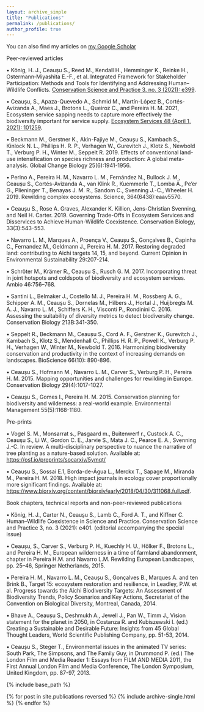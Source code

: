 ```yaml
---
layout: archive_simple
title: "Publications"
permalink: /publications/
author_profile: true
---
```



You can also find my articles on [my Google Scholar](https://scholar.google.com/citations?user=0_y49TEAAAAJ&hl=en)

Peer-reviewed articles

•	König, H. J., Ceaușu S., Reed M., Kendall H., Hemminger K., Reinke H., Ostermann‐Miyashita E.-F., et al. Integrated Framework for Stakeholder Participation: Methods and Tools for Identifying and Addressing Human–Wildlife Conflicts. [Conservation Science and Practice 3, no. 3 (2021): e399](https://doi.org/10.1111/csp2.399).

•	Ceaușu, S., Apaza-Quevedo A., Schmid M., Martín-López B., Cortés-Avizanda A., Maes J., Brotons L., Queiroz C., and Pereira H. M. 2021, Ecosystem service sapping needs to capture more effectively the biodiversity important for service supply. [Ecosystem Services 48 (April 1, 2021): 101259](https://www.sciencedirect.com/science/article/pii/S2212041621000176). 

•	Beckmann M., Gerstner K., Akin-Fajiye M., Ceaușu S., Kambach S., Kinlock N. L., Phillips H. R. P., Verhagen W., Gurevitch J., Klotz S., Newbold T., Verburg P. H., Winter M., Seppelt R. 2019. Effects of conventional land-use intensification on species richness and production: A global meta-analysis. Global Change Biology 25(6):1941-1956.

•	Perino A., Pereira H. M., Navarro L. M., Fernández N., Bullock J. M., Ceaușu S., Cortés-Avizanda A., van Klink R., Kuemmerle T., Lomba Â., Pe’er G., Plieninger T., Benayas J. M. R., Sandom C., Svenning J.-C., Wheeler H. 2019. Rewilding complex ecosystems. Science, 364(6438):eaav5570.

•	Ceaușu S., Rose A. Graves, Alexander K. Killion, Jens-Christian Svenning, and Neil H. Carter. 2019. Governing Trade-Offs in Ecosystem Services and Disservices to Achieve Human-Wildlife Coexistence. Conservation Biology, 33(3):543-553. 

•	Navarro L. M., Marques A., Proença V., Ceaușu S., Gonçalves B., Capinha C., Fernandez M., Geldmann J., Pereira H. M. 2017. Restoring degraded land: contributing to Aichi targets 14, 15, and beyond. Current Opinion in Environmental Sustainability 29:207-214. 

•	Schröter M., Krämer R., Ceaușu S., Rusch G. M. 2017. Incorporating threat in joint hotspots and coldspots of biodiversity and ecosystem services. Ambio 46:756–768.

•	Santini L., Belmaker J., Costello M. J., Pereira H. M., Rossberg A. G., Schipper A. M., Ceaușu S., Dornelas M., Hilbers J., Hortal J., Huijbregts M. A. J., Navarro L. M., Schiffers K. H., Visconti P., Rondinini C. 2016. Assessing the suitability of diversity metrics to detect biodiversity change. Conservation Biology 213B:341-350. 

•	Seppelt R., Beckmann M., Ceaușu S., Cord A. F., Gerstner K., Gurevitch J., Kambach S., Klotz S., Mendenhall C., Phillips H. R. P., Powell K., Verburg P. H., Verhagen W., Winter M., Newbold T. 2016. Harmonizing biodiversity conservation and productivity in the context of increasing demands on landscapes. BioScience 66(10): 890-896. 

•	Ceaușu S., Hofmann M., Navarro L. M., Carver S., Verburg P. H., Pereira H. M. 2015. Mapping opportunities and challenges for rewilding in Europe. Conservation Biology 29(4):1017-1027.

•	Ceaușu S., Gomes I., Pereira H. M. 2015. Conservation planning for biodiversity and wilderness: a real-world example. Environmental Management 55(5):1168-1180. 

Pre-prints

•	Vogel S. M., Monsarrat s., Pasgaard m., Buitenwerf r., Custock A. C., Ceauşu S., Li W., Gordon C. E., Jarvie S., Mata J. C., Pearce E. A., Svenning J.-C. In review. A multi-disciplinary perspective to nuance the narrative of tree planting as a nature-based solution. Available at: https://osf.io/preprints/socarxiv/5ymqt/ 

•	Ceaușu S., Sossai E.1, Borda-de-Água L., Merckx T., Sapage M., Miranda M., Pereira H. M. 2018. High impact journals in ecology cover proportionally more significant findings. Available at: https://www.biorxiv.org/content/biorxiv/early/2018/04/30/311068.full.pdf. 

Book chapters, technical reports and non-peer-reviewed publications

•	König, H. J., Carter N., Ceaușu S., Lamb C., Ford A. T., and Kiffner C. Human–Wildlife Coexistence in Science and Practice. Conservation Science and Practice 3, no. 3 (2021): e401. (editorial accompanying the special issue)

•	Ceaușu, S., Carver S., Verburg P. H., Kuechly H. U., Hölker F., Brotons L., and Pereira H. M., European wilderness in a time of farmland abandonment, chapter in Pereira H.M. and Navarro L.M. Rewilding European Landscapes, pp. 25–46, Springer Netherlands, 2015.

•	Pereira H. M., Navarro L. M., Ceaușu S., Gonçalves B., Marques A. and ten Brink B., Target 15: ecosystem restoration and resilience, in Leadley, P.W. et al. Progress towards the Aichi Biodiversity Targets: An Assessment of Biodiversity Trends, Policy Scenarios and Key Actions, Secretariat of the Convention on Biological Diversity, Montreal, Canada, 2014.

•	Bhave A., Ceaușu S., Deshmukh A., Jewell J., Pan W., Timm J., Vision statement for the planet in 2050, in Costanza R. and Kubiszewski I. (ed.) Creating a Sustainable and Desirable Future: Insights from 45 Global Thought Leaders, World Scientific Publishing Company, pp. 51-53, 2014.

•	Ceaușu S., Steger T., Environmental issues in the animated TV series: South Park, The Simpsons, and The Family Guy, in Drummond P. (ed.) The London Film and Media Reader 1: Essays from FILM AND MEDIA 2011, the First Annual London Film and Media Conference, The London Symposium, United Kingdom, pp. 87-97, 2013.


{% include base_path %}

{% for post in site.publications reversed %}
  {% include archive-single.html %}
{% endfor %}
